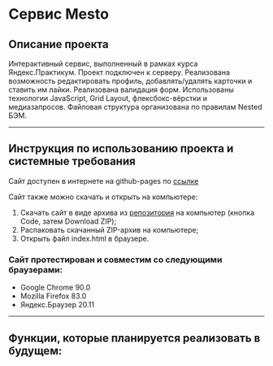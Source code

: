 # Сервис Mesto

## Описание проекта
Интерактивный сервис, выполненный в рамках курса Яндекс.Практикум.
Проект подключен к серверу.
Реализована возможность редактировать профиль, добавлять/удалять карточки и ставить им лайки.
Реализована валидация форм.
Использованы технологии JavaScript, Grid Layout, флексбокс-вёрстки и медиазапросов.
Файловая структура организована по правилам Nested БЭМ.
___________________________
## Инструкция по использованию проекта и системные требования
Сайт доступен в интернете на github-pages по [ссылке](https://niarga.github.io/mesto/)

Сайт также можно скачать и открыть на компьютере:
1. Скачать сайт в виде архива из [репозитория](https://github.com/niarga/mesto) на компьютер (кнопка Code, затем Download ZIP);
2. Распаковать скачанный ZIP-архив на компьютере;
3. Открыть файл index.html в браузере.

### Сайт протестирован и совместим со следующими браузерами:
* Google Chrome 90.0
* Mozilla Firefox 83.0
* Яндекс.Браузер 20.11

___________________________
## Функции, которые планируется реализовать в будущем:

